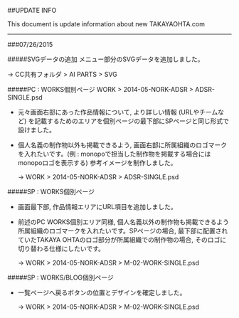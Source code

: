 ##UPDATE INFO
 
This document is update information about new TAKAYAOHTA.com

*** 
 
###07/26/2015		


#####SVGデータの追加
メニュー部分のSVGデータを追加しました。  

→ CC共有フォルダ > AI PARTS > SVG


#####PC : WORKS個別ページ
WORK > 2014-05-NORK-ADSR > ADSR-SINGLE.psd

* 元々画面右部にあった作品情報について, より詳しい情報 (URLやチームなど) を記載するためのエリアを個別ページの最下部にSPページと同じ形式で設けました。   

* 個人名義の制作物以外も掲載できるよう, 画面右部に所属組織のロゴマークを入れたいです。(例 : monopoで担当した制作物を掲載する場合にはmonopoロゴを表示する) 参考イメージを制作しました。

	→ WORK > 2014-05-NORK-ADSR > ADSR-SINGLE.psd
	
#####SP : WORKS個別ページ
* 画面最下部, 作品情報エリアにURL項目を追加しました。

* 前述のPC WORKS個別エリア同様, 個人名義以外の制作物も掲載できるよう所属組織のロゴマークを入れたいです。SPページの場合, 最下部に配置されていたTAKAYA OHTAのロゴ部分が所属組織での制作物の場合, そのロゴに切り替わる仕様にしたいです。

	→ WORK > 2014-05-NORK-ADSR > M-02-WORK-SINGLE.psd
	
#####SP : WORKS/BLOG個別ページ
* 一覧ページへ戻るボタンの位置とデザインを確定しました。

	→ WORK > 2014-05-NORK-ADSR > M-02-WORK-SINGLE.psd